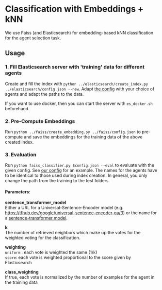 # Classification with Embeddings + kNN
We use Faiss (and Elasticsearch) for embedding-based kNN classification for the agent selection task.

## Usage
### 1. Fill Elasticsearch server with 'training' data for different agents
Create and fill the index with `python ../elasticsearch/create_index.py ../elasticsearch/config.json --new`.
Adapt [the config](../elasticsearch/config.json) with your choice of agents and adapt the paths to the data.

If you want to use docker, then you can start the server with `es_docker.sh` beforehand.

### 2. Pre-Compute Embeddings
Run `python ../faiss/create_embedding.py ../faiss/config.json` to pre-compute and save the embeddings for the training data of the above created index.

### 3. Evaluation
Run `python faiss_classifier.py $config.json --eval` to evaluate with the given config.
See [our config](config.json) for an example.
The names for the agents have to be identical to those used during index creation.
In general, you only change the path from the training to the test folders.

#### Parameters:
**sentence_transformer_model**   
Either a URL for a Universal-Sentence-Encoder model (e.g. https://tfhub.dev/google/universal-sentence-encoder-qa/3)
or the name for a [sentence-transformer model](https://github.com/UKPLab/sentence-transformers).

**k**   
The number of retrieved neighbors which make up the votes for the weighted voting for the classification.

**weighting**   
``uniform`` : each vote is weighted the same (1/k)  
``score``: each vote is weighted proportional to the score given by Elasticsearch

**class_weighting**   
If true, each vote is normalized by the number of examples for the agent in the training data